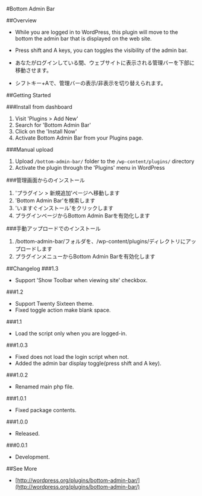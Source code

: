 #Bottom Admin Bar

##Overview

* While you are logged in to WordPress, this plugin will move to the bottom the admin bar that is displayed on the web site.
* Press shift and A keys, you can toggles the visibility of the admin bar.

* あなたがログインしている間、ウェブサイトに表示される管理バーを下部に移動させます。
* シフトキー+Aで、管理バーの表示/非表示を切り替えられます。

##Getting Started

###Install from dashboard
1. Visit 'Plugins > Add New'
2. Search for 'Bottom Admin Bar'
3. Click on the 'Install Now'
4. Activate Bottom Admin Bar from your Plugins page.
 
###Manual upload
1. Upload `/bottom-admin-bar/` folder to the `/wp-content/plugins/` directory
2. Activate the plugin through the 'Plugins' menu in WordPress

###管理画面からのインストール
1. 'プラグイン > 新規追加'ページへ移動します
2. 'Bottom Admin Bar'を検索します
3. 'いますぐインストール'をクリックします
4. プラグインページからBottom Admin Barを有効化します

###手動アップロードでのインストール
1. /bottom-admin-bar/フォルダを、/wp-content/plugins/ディレクトリにアップロードします
2. プラグインメニューからBottom Admin Barを有効化します


##Changelog
###1.3
* Support 'Show Toolbar when viewing site' checkbox. 

###1.2
* Support Twenty Sixteen theme.
* Fixed toggle action make blank space.

###1.1
* Load the script only when you are logged-in.

###1.0.3
* Fixed does not load the login script when not.
* Added the admin bar display toggle(press shift and A key).

###1.0.2
* Renamed main php file.

###1.0.1
* Fixed package contents.

###1.0.0
* Released.

###0.0.1
* Development.


##See More

* [http://wordpress.org/plugins/bottom-admin-bar/](http://wordpress.org/plugins/bottom-admin-bar/)
